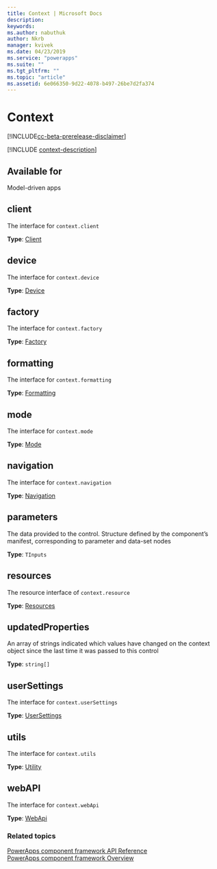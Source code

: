 ```yaml
---
title: Context | Microsoft Docs
description: 
keywords:
ms.author: nabuthuk
author: Nkrb
manager: kvivek
ms.date: 04/23/2019
ms.service: "powerapps"
ms.suite: ""
ms.tgt_pltfrm: ""
ms.topic: "article"
ms.assetid: 6e066350-9d22-4078-b497-26be7d2fa374
---
```


# Context

[!INCLUDE[cc-beta-prerelease-disclaimer](../../../includes/cc-beta-prerelease-disclaimer.md)]

[!INCLUDE [context-description](includes/context-description.md)]

## Available for 

Model-driven apps

## client

The interface for `context.client`

**Type**: [Client](client.md)

## device

The interface for `context.device`

**Type**: [Device](device.md)

## factory

The interface for `context.factory`

**Type**: [Factory](factory.md)

## formatting

The interface for `context.formatting`

**Type**: [Formatting](formatting.md)

## mode

The interface for `context.mode`

**Type**: [Mode](mode.md)

## navigation

The interface for `context.navigation`

**Type**: [Navigation](navigation.md)

## parameters

The data provided to the control. Structure defined by the component’s manifest, corresponding to parameter and data-set nodes

**Type**: `TInputs`

## resources

The resource interface of `context.resource`

**Type**: [Resources](resources.md)

## updatedProperties

An array of strings indicated which values have changed on the context object since the last time it was passed to this control

**Type**: `string[]`

## userSettings

The interface for `context.userSettings`

**Type**: [UserSettings](usersettings.md)

## utils

The interface for `context.utils`

**Type**: [Utility](utility.md)

## webAPI

The interface for `context.webApi`

**Type**: [WebApi](webapi.md)

### Related topics

[PowerApps component framework API Reference](../reference/index.md)<br/>
[PowerApps component framework Overview](../overview.md)